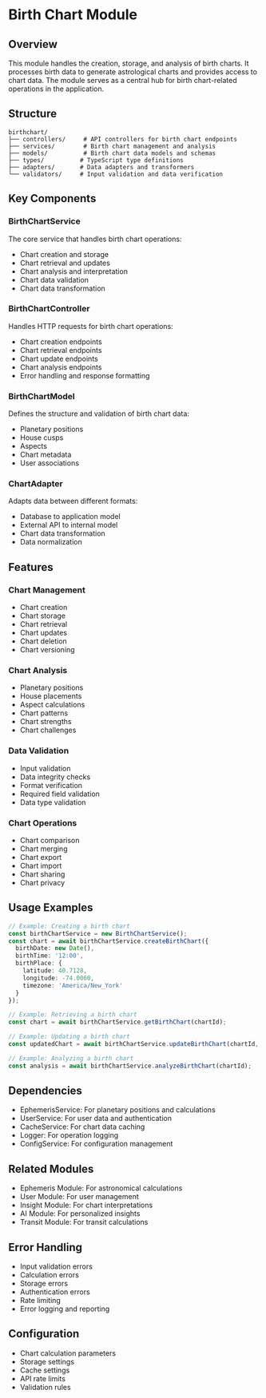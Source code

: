 # Birth Chart Module

## Overview
This module handles the creation, storage, and analysis of birth charts. It processes birth data to generate astrological charts and provides access to chart data. The module serves as a central hub for birth chart-related operations in the application.

## Structure
```
birthchart/
├── controllers/     # API controllers for birth chart endpoints
├── services/        # Birth chart management and analysis
├── models/          # Birth chart data models and schemas
├── types/          # TypeScript type definitions
├── adapters/       # Data adapters and transformers
└── validators/     # Input validation and data verification
```

## Key Components

### BirthChartService
The core service that handles birth chart operations:
- Chart creation and storage
- Chart retrieval and updates
- Chart analysis and interpretation
- Chart data validation
- Chart data transformation

### BirthChartController
Handles HTTP requests for birth chart operations:
- Chart creation endpoints
- Chart retrieval endpoints
- Chart update endpoints
- Chart analysis endpoints
- Error handling and response formatting

### BirthChartModel
Defines the structure and validation of birth chart data:
- Planetary positions
- House cusps
- Aspects
- Chart metadata
- User associations

### ChartAdapter
Adapts data between different formats:
- Database to application model
- External API to internal model
- Chart data transformation
- Data normalization

## Features

### Chart Management
- Chart creation
- Chart storage
- Chart retrieval
- Chart updates
- Chart deletion
- Chart versioning

### Chart Analysis
- Planetary positions
- House placements
- Aspect calculations
- Chart patterns
- Chart strengths
- Chart challenges

### Data Validation
- Input validation
- Data integrity checks
- Format verification
- Required field validation
- Data type validation

### Chart Operations
- Chart comparison
- Chart merging
- Chart export
- Chart import
- Chart sharing
- Chart privacy

## Usage Examples

```typescript
// Example: Creating a birth chart
const birthChartService = new BirthChartService();
const chart = await birthChartService.createBirthChart({
  birthDate: new Date(),
  birthTime: '12:00',
  birthPlace: {
    latitude: 40.7128,
    longitude: -74.0060,
    timezone: 'America/New_York'
  }
});

// Example: Retrieving a birth chart
const chart = await birthChartService.getBirthChart(chartId);

// Example: Updating a birth chart
const updatedChart = await birthChartService.updateBirthChart(chartId, updates);

// Example: Analyzing a birth chart
const analysis = await birthChartService.analyzeBirthChart(chartId);
```

## Dependencies
- EphemerisService: For planetary positions and calculations
- UserService: For user data and authentication
- CacheService: For chart data caching
- Logger: For operation logging
- ConfigService: For configuration management

## Related Modules
- Ephemeris Module: For astronomical calculations
- User Module: For user management
- Insight Module: For chart interpretations
- AI Module: For personalized insights
- Transit Module: For transit calculations

## Error Handling
- Input validation errors
- Calculation errors
- Storage errors
- Authentication errors
- Rate limiting
- Error logging and reporting

## Configuration
- Chart calculation parameters
- Storage settings
- Cache settings
- API rate limits
- Validation rules
